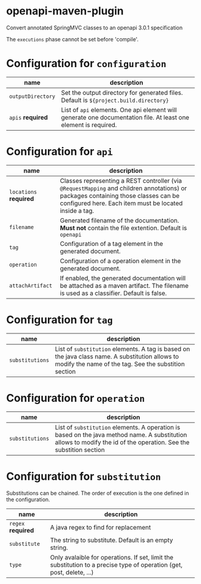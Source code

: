 # openapi-maven-plugin
Convert annotated SpringMVC classes to an openapi 3.0.1 specification

The `executions` phase cannot be set before 'compile'.

# Configuration for `configuration`

| **name** | **description** |
|------------------------|------------------------------------------------------------------------------------------------------------------------------------------------------------------------------------------------------------------------------|
| `outputDirectory` | Set the output directory for generated files. Default is `${project.build.directory}` |
| `apis` **required** | List of `api` elements. One api element will generate one documentation file. At least one element is required. |

# Configuration for `api`

| **name** | **description** |
|------------------------|------------------------------------------------------------------------------------------------------------------------------------------------------------------------------------------------------------------------------|
| `locations` **required**| Classes representing a REST controller (via ```@RequestMapping``` and children annotations) or packages containing those classes can be configured here. Each item must be located inside a <location> tag. |
| `filename` | Generated filename of the documentation. **Must not** contain the file extention. Default is `openapi` |
| `tag` | Configuration of a tag element in the generated document. |
| `operation` | Configuration of a operation element in the generated document. |
| `attachArtifact` | If enabled, the generated documentation will be attached as a maven artifact. The filename is used as a classifier. Default is false. |

# Configuration for `tag`

| **name** | **description** |
|------------------------|------------------------------------------------------------------------------------------------------------------------------------------------------------------------------------------------------------------------------|
| `substitutions` | List of `substitution` elements. A tag is based on the java class name. A substitution allows to modify the name of the tag. See the substition section |

# Configuration for `operation`

| **name** | **description** |
|------------------------|------------------------------------------------------------------------------------------------------------------------------------------------------------------------------------------------------------------------------|
| `substitutions` | List of `substitution` elements. A operation is based on the java method name. A substitution allows to modify the id of the operation. See the substition section |

# Configuration for `substitution`

Substitutions can be chained. The order of execution is the one defined in the configuration.

| **name** | **description** |
|------------------------|------------------------------------------------------------------------------------------------------------------------------------------------------------------------------------------------------------------------------|
| `regex` **required** | A java regex to find for replacement |
| `substitute` | The string to substitute. Default is an empty string. |
| `type` | Only avalaible for operations. If set, limit the substitution to a precise type of operation (get, post, delete, ...) |